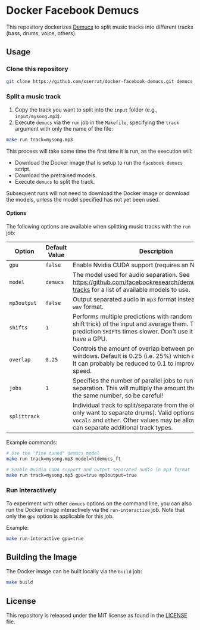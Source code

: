 # Docker Facebook Demucs
This repository dockerizes [Demucs](https://github.com/adefossez/demucs)
to split music tracks into different tracks (bass, drums, voice, others).

## Usage
### Clone this repository
```bash
git clone https://github.com/xserrat/docker-facebook-demucs.git demucs
```
### Split a music track
1. Copy the track you want to split into the `input` folder (e.g., `input/mysong.mp3`).
2. Execute `demucs` via the `run` job in the `Makefile`, specifying the `track` argument with only the name of the file:
```bash
make run track=mysong.mp3
```

This process will take some time the first time it is run, as the execution will:
* Download the Docker image that is setup to run the `facebook demucs` script.
* Download the pretrained models.
* Execute `demucs` to split the track.

Subsequent runs will not need to download the Docker image or download the models, unless the model specified has not yet been used.

#### Options
The following options are available when splitting music tracks with the `run` job:

Option | Default Value | Description
--- | --- | ---
`gpu`           | `false` | Enable Nvidia CUDA support (requires an Nvidia GPU).
`model`         | `demucs`| The model used for audio separation. See https://github.com/facebookresearch/demucs#separating-tracks for a list of available models to use.
`mp3output`     | `false` | Output separated audio in `mp3` format instead of the default `wav` format.
`shifts`        | `1`     | Performs multiple predictions with random shifts (a.k.a the shift trick) of the input and average them. This makes prediction `SHIFTS` times slower. Don't use it unless you have a GPU.
`overlap`       | `0.25`  | Controls the amount of overlap between prediction windows. Default is 0.25 (i.e. 25%) which is probably fine. It can probably be reduced to 0.1 to improve separation speed.
`jobs`          | `1`     | Specifies the number of parallel jobs to run during separation. This will multiply the amount the RAM used by the same number, so be careful!
`splittrack`    |         | Individual track to split/separate from the others (e.g., you only want to separate drums). Valid options are `bass`, `drums`, `vocals` and `other`. Other values may be allowed if the model can separate additional track types.

Example commands:
```bash
# Use the "fine tuned" demucs model
make run track=mysong.mp3 model=htdemucs_ft

# Enable Nvidia CUDA support and output separated audio in mp3 format
make run track=mysong.mp3 gpu=true mp3output=true
```

### Run Interactively

To experiment with other `demucs` options on the command line, you can also run the Docker image interactively via the `run-interactive` job. Note that only the `gpu` option is applicable for this job.

Example:
```bash
make run-interactive gpu=true
```

## Building the Image

The Docker image can be built locally via the `build` job:
```bash
make build
```

## License
This repository is released under the MIT license as found in the [LICENSE](LICENSE) file.

